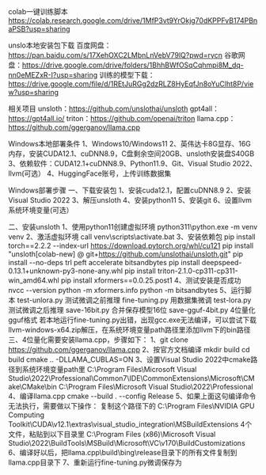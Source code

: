 colab一键训练脚本
https://colab.research.google.com/drive/1MfP3vt9YrOkjg70dKPPFvB174PBnaPSB?usp=sharing

unslo本地安装包下载
百度网盘：https://pan.baidu.com/s/17XehOXC2LMbnLnVebV79lQ?pwd=rycn
谷歌网盘：https://drive.google.com/drive/folders/1BhhBWfOSqCqhmpi8M_dq-nn0eMEZxR-I?usp=sharing
训练的模型下载：https://drive.google.com/file/d/1REtJuRGg2dzRLZ8HyEqfJn8oYuClht8P/view?usp=sharing

相关项目
unsloth：https://github.com/unslothai/unsloth
gpt4all：https://gpt4all.io/
triton：https://github.com/openai/triton
llama.cpp：https://github.com/ggerganov/llama.cpp

Windows本地部署条件
1、Windows10/Windows11
2、英伟达卡8G显存、16G内存，安装CUDA12.1、cuDNN8.9，C盘剩余空间20GB、unsloth安装盘S40GB
3、依赖软件：CUDA12.1+cuDNN8.9、Python11.9、Git、Visual Studio 2022、llvm(可选）
4、HuggingFace账号，上传训练数据集

Windows部署步骤
一、下载安装包
1、安装cuda12.1，配置cuDNN8.9
2、安装Visual Studio 2022
3、解压unsloth
4、安装python11
5、安装git
6、设置llvm系统环境变量(可选）

二、安装unsloth
1、使用python11创建虚拟环境
python311\python.exe -m venv venv
2、激活虚拟环境
call venv\scripts\activate.bat
3、安装依赖包
pip install torch==2.2.2 --index-url https://download.pytorch.org/whl/cu121
pip install "unsloth[colab-new] @ git+https://github.com/unslothai/unsloth.git"
pip install --no-deps trl peft accelerate bitsandbytes
pip install deepspeed-0.13.1+unknown-py3-none-any.whl
pip install  triton-2.1.0-cp311-cp311-win_amd64.whl
pip install xformers==0.0.25.post1
4、测试安装是否成功
nvcc  --version
python -m xformers.info
python -m bitsandbytes
5、运行脚本
test-unlora.py   测试微调之前推理
fine-tuning.py   用数据集微调
test-lora.py   测试微调之后推理
save-16bit.py  合并保存模型16位
save-gguf-4bit.py  4位量化gguf格式
若本地运行fine-tuning.py出错，出现gcc.exe无法编译，可以尝试下载llvm-windows-x64.zip解压，在系统环境变量path路径里添加llvm下的bin路径
三、4位量化需要安装llama.cpp，步骤如下：
1、git clone https://github.com/ggerganov/llama.cpp
2、按官方文档编译
mkdir build
cd build
cmake .. -DLLAMA_CUBLAS=ON
3、设置Visual Studio 2022中cmake路径到系统环境变量path里
C:\Program Files\Microsoft Visual Studio\2022\Professional\Common7\IDE\CommonExtensions\Microsoft\CMake\CMake\bin
C:\Program Files\Microsoft Visual Studio\2022\Professional
4、编译llama.cpp
cmake --build . --config Release
5、如果上面这句编译命令无法执行，需要做以下操作：
复制这个路径下的
C:\Program Files\NVIDIA GPU Computing Toolkit\CUDA\v12.1\extras\visual_studio_integration\MSBuildExtensions
4个文件，粘贴到以下目录里
C:\Program Files (x86)\Microsoft Visual Studio\2022\BuildTools\MSBuild\Microsoft\VC\v170\BuildCustomizations
6、编译好以后，把llama.cpp\build\bing\release目录下的所有文件复制到llama.cpp目录下
7、重新运行fine-tuning.py微调保存为